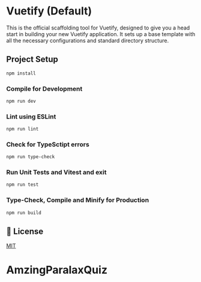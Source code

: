 # Vuetify (Default)

This is the official scaffolding tool for Vuetify, designed to give you a head start in building your new Vuetify application. It sets up a base template with all the necessary configurations and standard directory structure.

## Project Setup

```sh
npm install
```

### Compile for Development

```sh
npm run dev
```

### Lint using ESLint

```sh
npm run lint
```

### Check for TypeSctipt errors

```sh
npm run type-check
```

### Run Unit Tests and Vitest and exit

```sh
npm run test
```

### Type-Check, Compile and Minify for Production

```sh
npm run build
```

## 📑 License
[MIT](http://opensource.org/licenses/MIT)
# AmzingParalaxQuiz
